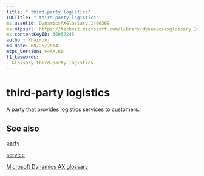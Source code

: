 ```yaml
---
title: " third-party logistics"
TOCTitle: " third-party logistics"
ms:assetid: DynamicsAXGlossary.1496369
ms:mtpsurl: https://technet.microsoft.com/library/dynamicsaxglossary.1496369(v=AX.60)
ms:contentKeyID: 36057245
author: Khairunj
ms.date: 08/25/2014
mtps_version: v=AX.60
f1_keywords:
- Glossary.third-party logistics
---
```


# third-party logistics

A party that provides logistics services to customers.

## See also

[party](https://technet.microsoft.com/library/hh208669\(v=ax.60\))

[service](service.md)

[Microsoft Dynamics AX glossary](glossary/microsoft-dynamics-ax-glossary.md)

  


